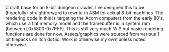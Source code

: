 C draft base for an 8-bit dungeon crawler. I've designed this to be (hopefully) straightforward to rewrite in ASM for actual 8-bit machines. The rendering code in this is targeting the Acorn computers from the early 80's, which use a flat memory model and the framebuffer is in system ram (between [0x5800-0x7FFF]. This is still very much WIP but basic rendering functions are done for now. Assets/graphics were sourced from various 1-bit tilepacks on itch dot io. Work is otherwise my own unless noted otherwise.
